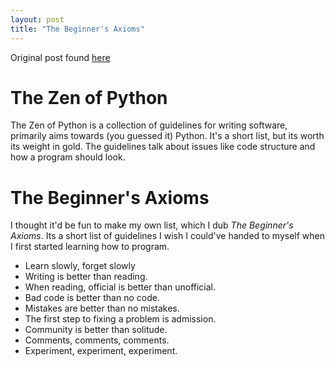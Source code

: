 ```yaml
---
layout: post
title: "The Beginner's Axioms"
---
```


Original post found [here](https://dev.to/yekyam/the-beginner-s-axioms-2o88)

# The Zen of Python
The Zen of Python is a collection of guidelines for writing software, primarily aims towards (you guessed it) Python. It's a short list, but its worth its weight in gold. The guidelines talk about issues like code structure and how a program should look.

# The Beginner's Axioms
I thought it'd be fun to make my own list, which I dub *The Beginner's Axioms*. Its a short list of guidelines I wish I could've handed to myself when I first started learning how to program.

* Learn slowly, forget slowly
* Writing is better than reading.
* When reading, official is better than unofficial.
* Bad code is better than no code.
* Mistakes are better than no mistakes.
* The first step to fixing a problem is admission.
* Community is better than solitude.
* Comments, comments, comments.
* Experiment, experiment, experiment.
